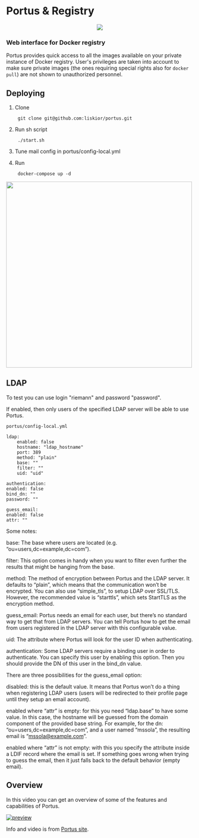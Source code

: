 # Portus & Registry
<p align="center">
<img heigh="400" src='images/logos.png' />
</p>

### Web interface for Docker registry

Portus provides quick access to all the images available on your private
instance of Docker registry. User's privileges are taken into account to
make sure private images (the ones requiring special rights also for
`docker pull`) are not shown to unauthorized personnel.

## Deploying
1. Clone

        git clone git@github.com:liskior/portus.git
        
2. Run sh script

        ./start.sh
        
3. Tune mail config in portus/config-local.yml

4. Run

        docker-compose up -d

<img src="images/portus_registry.png" width="500">

## LDAP

To test you can use login "riemann" and password "password".

If enabled, then only users of the specified LDAP server will be able to use Portus.

    portus/config-local.yml
    
    ldap:
        enabled: false
        hostname: "ldap_hostname"
        port: 389
        method: "plain"
        base: ""
        filter: ""
        uid: "uid"

    authentication:
    enabled: false
    bind_dn: ""
    password: ""

    guess_email:
    enabled: false
    attr: ""
    
Some notes:
    
base: The base where users are located (e.g. “ou=users,dc=example,dc=com”).

filter: This option comes in handy when you want to filter even further the results that might be hanging from the base.

method: The method of encryption between Portus and the LDAP server. It defaults to “plain”, which means that the communication won’t be encrypted. You can also use “simple_tls”, to setup LDAP over SSL/TLS. However, the recommended value is “starttls”, which sets StartTLS as the encryption method.

guess_email: Portus needs an email for each user, but there’s no standard way to get that from LDAP servers. You can tell Portus how to get the email from users registered in the LDAP server with this configurable value.

uid: The attribute where Portus will look for the user ID when authenticating.

authentication: Some LDAP servers require a binding user in order to authenticate. You can specify this user by enabling this option. Then you should provide the DN of this user in the bind_dn value.

There are three possibilities for the guess_email option:

disabled: this is the default value. It means that Portus won’t do a thing when registering LDAP users (users will be redirected to their profile page until they setup an email account).

enabled where “attr” is empty: for this you need “ldap.base” to have some value. In this case, the hostname will be guessed from the domain component of the provided base string. For example, for the dn: “ou=users,dc=example,dc=com”, and a user named “mssola”, the resulting email is “mssola@example.com”.

enabled where “attr” is not empty: with this you specify the attribute inside a LDIF record where the email is set.
If something goes wrong when trying to guess the email, then it just falls back to the default behavior (empty email).


## Overview

In this video you can get an overview of some of the features and capabilities
of Portus.

[![preview](https://cloud.githubusercontent.com/assets/22728/9274870/897410de-4299-11e5-9ebf-c6ecc1ae7733.png)](https://www.youtube.com/watch?v=hGqvYVvdf7U)

Info and video is from [Portus site](http://port.us.org/documentation.html).

